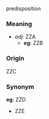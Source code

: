 predisposition
### Meaning
+ _adj_: ZZA
    + __eg__: ZZB

### Origin

ZZC

### Synonym

__eg__: ZZD

+ ZZE


